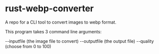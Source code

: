 # rust-webp-converter

A repo for a CLI tool to convert images to webp format.

This program takes 3 command line arguments:

--inputfile (the image file to convert)
--outputfile (the output file)
--quality (choose from 0 to 100)
